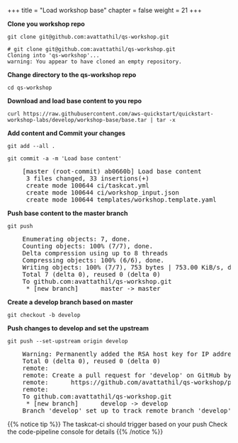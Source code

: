 +++
title = "Load workshop base"
chapter = false
weight = 21
+++

**Clone you workshop repo**

`git clone git@github.com:avattathil/qs-workshop.git`

    # git clone git@github.com:avattathil/qs-workshop.git
    Cloning into 'qs-workshop'...
    warning: You appear to have cloned an empty repository.

**Change directory to the qs-workshop repo**

`cd qs-workshop`

**Download and load base content to you repo**

`curl https://raw.githubusercontent.com/aws-quickstart/quickstart-workshop-labs/develop/workshop-base/base.tar | tar -x`

**Add content and Commit your changes**

`git add --all .`

`git commit -a -m 'Load base content'`

<pre>
	[master (root-commit) ab0660b] Load base content
 	 3 files changed, 33 insertions(+)
	 create mode 100644 ci/taskcat.yml
	 create mode 100644 ci/workshop_input.json
	 create mode 100644 templates/workshop.template.yaml
</pre>

**Push base content to the master branch**

`git push`

<pre>
	Enumerating objects: 7, done.
	Counting objects: 100% (7/7), done.
	Delta compression using up to 8 threads
	Compressing objects: 100% (6/6), done.
	Writing objects: 100% (7/7), 753 bytes | 753.00 KiB/s, done.
	Total 7 (delta 0), reused 0 (delta 0)
	To github.com:avattathil/qs-workshop.git
	 * [new branch]      master -> master
</pre>

**Create a develop branch based on master**

`git checkout -b develop`

**Push changes to develop and set the upstream**

`git push --set-upstream origin develop`

<pre>
	Warning: Permanently added the RSA host key for IP address '192.30.253.113' to the list of known hosts.
	Total 0 (delta 0), reused 0 (delta 0)
	remote:
	remote: Create a pull request for 'develop' on GitHub by visiting:
	remote:      https://github.com/avattathil/qs-workshop/pull/new/develop
	remote:
	To github.com:avattathil/qs-workshop.git
	 * [new branch]      develop -> develop
	Branch 'develop' set up to track remote branch 'develop' from 'origin'.
</pre>

{{% notice tip %}}
The taskcat-ci should trigger based on your push Check the code-pipeline console for details
{{% /notice %}}

